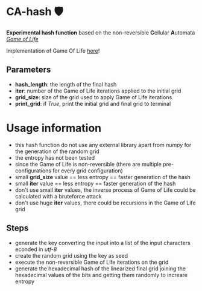# CA-hash 🛡️
**Experimental hash function** based on the non-reversible **C**ellular **A**utomata [*Game of Life*](https://en.wikipedia.org/wiki/Conway%27s_Game_of_Life)

Implementation of Game Of Life [here](https://github.com/antoniopelusi/game-of-life-CLI)!

## Parameters
- **hash_length**: the length of the final hash
- **iter**: number of the Game of Life iterations applied to the initial grid
- **grid_size**: size of the grid used to apply Game of Life iterations
- **print_grid**: if *True*, print the initial grid and final grid to terminal

# Usage information
- this hash function do not use any external library apart from *numpy* for the generation of the random grid
- the entropy has not been tested
- since the Game of Life is non-reversible (there are multiple pre-configurations for every grid configuration)
- small **grid_size** value == less entropy == faster generation of the hash
- small **iter** value == less entropy == faster generation of the hash
- don't use small **iter** values, the inverse process of Game of Life could be calculated with a bruteforce attack
- don't use huge **iter** values, there could be recursions in the Game of Life grid

## Steps
- generate the key converting the input into a list of the input characters econded in *utf-8*
- create the random grid using the key as seed
- execute the non-reversible Game of Life iterations on the grid
- generate the hexadecimal hash of the linearized final grid joining the hexadecimal values of the bits and getting them randomly to increare entropy

